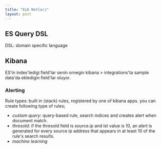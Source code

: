 ```yaml
---
title: "ELK Notlari"
layout: post
---
```


## ES Query DSL

DSL: domain specific language

## Kibana

ES'in index'ledigi field'lar senin ornegin kibana > integrations'ta sample data'da ekledigin field'lar oluyor.

### Alerting

Rule types: built in (stack) rules, registered by one of kibana apps.
you can create following type of rules;

* *custom query*: query-based rule, search indices and creates alert when document match.
* *thresold*: if the thresold field is source.ip and ist value is 10, an alert
  is generated for every source ip address that appears in at least 10 of the
  rule's search results.
* *machine learning*
